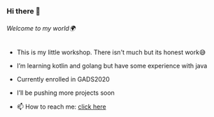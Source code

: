 ### Hi there 👋 
###### Welcome to my world🌍

- This is my little workshop. There isn't much but its honest work😅
- I’m learning kotlin and golang but have some experience with java
- Currently enrolled in GADS2020
- I’ll be pushing more projects soon


- 📫 How to reach me: [click here](https://twitter.com/IAdrianKim)


